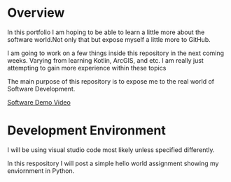# Overview

In this portfolio I am hoping to be able to learn a little more about the software world.Not only that but expose myself a little more to GitHub.

I am going to work on a few things inside this repository in the next coming weeks. Varying from learning Kotlin, ArcGIS, and etc. I am really just attempting to gain more
experience within these topics

The main purpose of this repository is to expose me to the real world of Software Development.


[Software Demo Video](http://youtube.link.goes.here)

# Development Environment

I will be using visual studio code most likely unless specified differently.

In this respository I will post a simple hello world assignment showing my enviornment in Python. 

